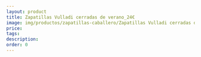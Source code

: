 ```yaml
---
layout: product
title: Zapatillas Vulladi cerradas de verano_24€
image: img/productos/zapatillas-caballero/Zapatillas Vulladi cerradas de verano_24€.webp
price: 
tags: 
description: 
order: 0
---
```


